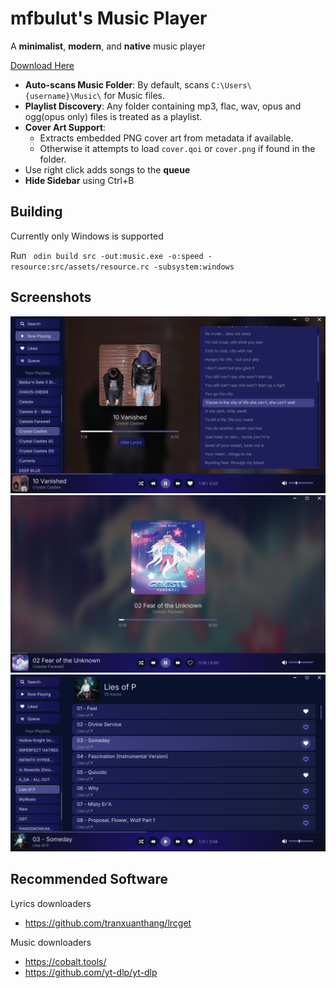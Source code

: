 # mfbulut's Music Player

A **minimalist**, **modern**, and **native** music player

[Download Here](https://github.com/mfbulut/MusicPlayer/releases/latest)

- **Auto-scans Music Folder**: By default, scans `C:\Users\{username}\Music\` for Music files.
- **Playlist Discovery**: Any folder containing mp3, flac, wav, opus and ogg(opus only) files is treated as a playlist.
- **Cover Art Support**:
  - Extracts embedded PNG cover art from metadata if available.
  - Otherwise it attempts to load `cover.qoi` or `cover.png` if found in the folder.
- Use right click adds songs to the **queue**
- **Hide Sidebar** using Ctrl+B

## Building

Currently only Windows is supported

Run ``` odin build src -out:music.exe -o:speed -resource:src/assets/resource.rc -subsystem:windows```

## Screenshots

![screenshot](screenshots/1.png)
![screenshot](screenshots/2.png)
![screenshot](screenshots/3.png)

## Recommended Software

Lyrics downloaders
* https://github.com/tranxuanthang/lrcget

Music downloaders
* https://cobalt.tools/
* https://github.com/yt-dlp/yt-dlp
